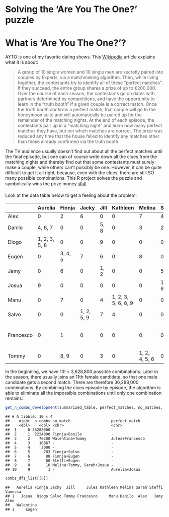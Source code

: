 Solving the ‘Are You The One?’ puzzle
================

# What is ‘Are You The One?’?

AYTO is one of my favorite dating shows. This
[Wikipedia](https://en.wikipedia.org/wiki/Are_You_the_One%3F_(German_TV_series))
article explains what it is about:

<blockquote>
A group of 10 single women and 10 single men are secretly paired into
couples by Experts, via a matchmaking algorithm. Then, while living
together, the contestants try to identify all of these “perfect
matches”. If they succeed, the entire group shares a prize of up to
€200,000. Over the course of each season, the contestants go on dates
with partners determined by competitions, and have the opportunity to
learn in the “truth booth” if a given couple is a correct match. Once
the truth booth confirms a perfect match, that couple will go to the
honeymoon suite and will automatically be paired up for the remainder of
the matching nights. At the end of each episode, the contestants pair up
in a “matching night” and learn how many perfect matches they have, but
not which matches are correct. The prize was reduced any time that the
house failed to identify any matches other than those already confirmed
via the truth booth.
</blockquote>

The TV audience usually doesn’t find out about all the perfect matches
until the final episode, but one can of course write down all the clues
from the matching nights and thereby find out that some contestants must
surely make a couple, while others can’t possibly be one. However, it
can be quite difficult to get it all right, because, even with the
clues, there are still SO many possible combinations. This R project
solves the puzzle and symbolically wins the prize money 💰💰

Look at the data table below to get a feeling about the problem:

|           | Aurelia       | Finnja  | Jacky      | Jill | Kathleen            | Melina        | Sarah   | Steffi  | Jules                  | Walentina  | Vanessa |
|-----------|:--------------|:--------|:-----------|:-----|:--------------------|:--------------|:--------|:--------|:-----------------------|:-----------|:--------|
| Alex      | 0             | 2       | 6          | 0    | 0                   | 7             | 4, 8    | 3, 5    | 1                      | 0          | 9       |
| Danilo    | 4, 6, 7       | 0       | 0          | 5, 8 | 0                   | 3             | 2, 9    | 1       | 0                      | 0          | 0       |
| Diogo     | 1, 2, 3, 5, 8 | 0       | 0          | 9    | 0                   | 0             | 0       | 0       | 0                      | 0          | 4, 6, 7 |
| Eugen     | 0             | 3, 4, 5 | 7          | 6    | 0                   | 8             | 0       | 2       | 0                      | 1, 9       | 0       |
| Jamy      | 0             | 6       | 0          | 1, 2 | 0                   | 0             | 5, 7    | 4, 8, 9 | 0                      | 0          | 3       |
| Josua     | 9             | 0       | 0          | 0    | 0                   | 0             | 1, 3, 6 | 0       | 0                      | 2, 4, 5, 7 | 8       |
| Manu      | 0             | 7       | 0          | 4    | 1, 2, 3, 5, 6, 8, 9 | 0             | 0       | 0       | 0                      | 0          | 0       |
| Salvo     | 0             | 0       | 1, 2, 5, 9 | 7    | 4                   | 0             | 0       | 0       | 0                      | 3, 6, 8    | 0       |
| Francesco | 0             | 1       | 0          | 0    | 0                   | 0             | 0       | 0       | 2, 3 ,4, 5, 6, 7, 8, 9 | 0          | 0       |
| Tommy     | 0             | 8, 9    | 0          | 3    | 0                   | 1, 2, 4, 5, 6 | 0       | 7       | 0                      | 0          | 0       |

In the beginning, we have 10! = 3,628,800 possible combinations. Later
in the season, there usually joins an 11th female candidate, so that one
male candidate gets a second match. There are therefore 36,288,000
combinations. By combining the clues episode by episode, the algorithm
is able to eliminate all the impossible combinations until only one
combination remains:

``` r
get_n_combs_development(summarized_table, perfect_matches, no_matches, 0:9)
```

    ## # A tibble: 10 × 4
    ##    night  n_combs no_match                  perfect_match  
    ##    <dbl>    <dbl> <chr>                     <chr>          
    ##  1     0 36288000 -                         -              
    ##  2     1  2224800 Finnja+Danilo             -              
    ##  3     2    70200 Walentina+Tommy           Jules+Francesco
    ##  4     3    10867 -                         -              
    ##  5     4     2000 -                         -              
    ##  6     5      783 Finnja+Salvo              -              
    ##  7     6       88 Finnja+Eugen              -              
    ##  8     7       60 Steffi+Eugen              -              
    ##  9     8       10 Melina+Tommy, Sarah+Josua -              
    ## 10     9        1 -                         Aurelia+Josua

``` r
combs_dfs_list[[8]]
```

    ##   Aurelia Finnja Jacky  Jill     Jules Kathleen Melina Sarah Steffi Vanessa
    ## 1   Josua  Diogo Salvo Tommy Francesco     Manu Danilo  Alex   Jamy    Alex
    ##   Walentina
    ## 1     Eugen
